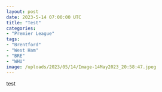 ```yaml
---
layout: post
date: 2023-5-14 07:00:00 UTC
title: "Test"
categories: 
- "Premier League"
tags: 
- "Brentford"
- "West Ham"
- "BRE"
- "WHU"
image: /uploads/2023/05/14/Image-14May2023_20:58:47.jpeg
---
```


test
